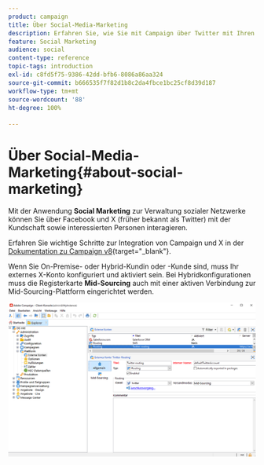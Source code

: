 ```yaml
---
product: campaign
title: Über Social-Media-Marketing
description: Erfahren Sie, wie Sie mit Campaign über Twitter mit Ihren Kunden interagieren können
feature: Social Marketing
audience: social
content-type: reference
topic-tags: introduction
exl-id: c8fd5f75-9386-42dd-bfb6-8086a86aa324
source-git-commit: b666535f7f82d1b8c2da4fbce1bc25cf8d39d187
workflow-type: tm+mt
source-wordcount: '88'
ht-degree: 100%

---
```


# Über Social-Media-Marketing{#about-social-marketing}

Mit der Anwendung **Social Marketing** zur Verwaltung sozialer Netzwerke können Sie über Facebook und X (früher bekannt als Twitter) mit der Kundschaft sowie interessierten Personen interagieren.

Erfahren Sie wichtige Schritte zur Integration von Campaign und X in der [Dokumentation zu Campaign v8](https://experienceleague.adobe.com/docs/campaign/campaign-v8/connect/fda.html?lang=de){target="_blank"}.

Wenn Sie On-Premise- oder Hybrid-Kundin oder -Kunde sind, muss Ihr externes X-Konto konfiguriert und aktiviert sein. Bei Hybridkonfigurationen muss die Registerkarte **Mid-Sourcing** auch mit einer aktiven Verbindung zur Mid-Sourcing-Plattform eingerichtet werden.

![](assets/tw-external-account.png)
